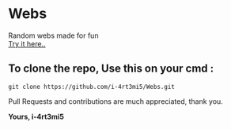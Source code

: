 # Webs
Random webs made for fun\
[Try it here..](https://i-4rt3mi5.github.io/Webs/)

## To clone the repo, Use this on your cmd :
```git
git clone https://github.com/i-4rt3mi5/Webs.git
```
Pull Requests and contributions are much appreciated, thank you.

**Yours, i-4rt3mi5**
